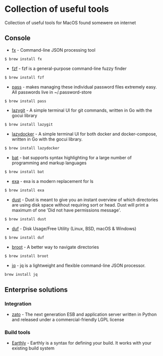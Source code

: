 # Collection of useful tools

Collection of useful tools for MacOS found somewere on internet

## Console

- [fx](https://github.com/antonmedv/fx) - Command-line JSON processing tool

```sh
$ brew install fx
```

- [fzf](https://github.com/junegunn/fzf) - fzf is a general-purpose command-line fuzzy finder

```sh
$ brew install fzf
```

- [pass](https://www.passwordstore.org) - makes managing these individual password files extremely easy. All passwords live in ~/.password-store
```sh
$ brew install pass
```

- [lazygit](https://github.com/jesseduffield/lazygit) - A simple terminal UI for git commands, written in Go with the gocui library

``` sh
$ brew install lazygit
```

- [lazydocker](https://github.com/jesseduffield/lazydocker) - A simple terminal UI for both docker and docker-compose, written in Go with the gocui library.

``` sh
$ brew install lazydocker
```

- [bat](https://github.com/sharkdp/bat) - bat supports syntax highlighting for a large number of programming and markup languages

``` sh
$ brew install bat
```

- [exa](https://github.com/ogham/exa) - exa is a modern replacement for ls

``` sh
$ brew install exa
```

- [dust](https://github.com/bootandy/dust) - Dust is meant to give you an instant overview of which directories are using disk space without requiring sort or head. Dust will print a maximum of one 'Did not have permissions message'.

``` sh
$ brew install dust 
```

- [duf](https://github.com/muesli/duf) - Disk Usage/Free Utility (Linux, BSD, macOS & Windows)

``` sh
$ brew install duf 
```

- [broot](https://github.com/Canop/broot) - A better way to navigate directories

``` sh
$ brew install broot
```

- [jq](https://github.com/stedolan/jq) - jq is a lightweight and flexible command-line JSON processor.

``` sh
brew install jq
```



## Enterprise solutions
### Integration

- [zato](https://github.com/zatosource/zato) - The next generation ESB and application server written in Python and released under a commercial-friendly LGPL license

### Build tools
- [Earthly](https://earthly.dev) - Earthly is a syntax for defining your build. It works with your existing build system
